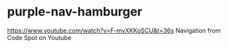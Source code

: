 # purple-nav-hamburger

https://www.youtube.com/watch?v=F-mvXKKoSCU&t=36s
Navigation from Code Spot on Youtube
